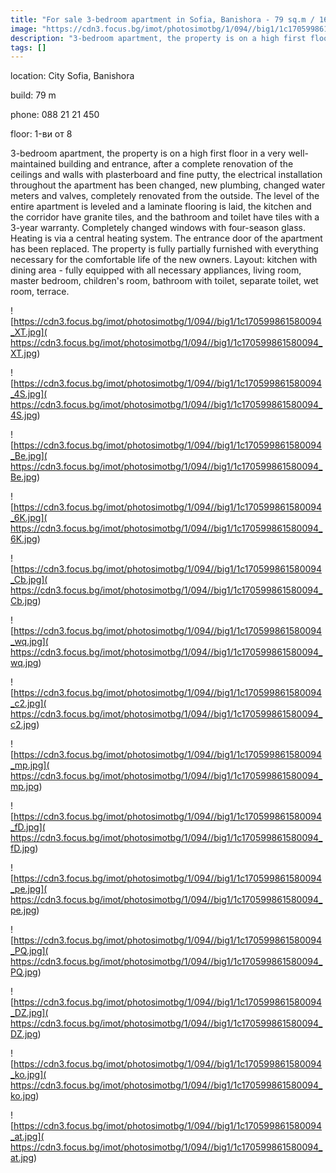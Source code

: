 ```yaml
---
title: "For sale 3-bedroom apartment in Sofia, Banishora - 79 sq.m / 160,000 EUR :: imot.bg Advertisement"
image: "https://cdn3.focus.bg/imot/photosimotbg/1/094//big1/1c170599861580094_t9.jpg"
description: "3-bedroom apartment, the property is on a high first floor in a very well-maintained building and entrance, after a complete renovation of the ceilings and walls with plasterboard and fine putty, the electrical installation throughout the apartment has been changed, new plumbing, changed water meters and valves, completely renovated from the outside. The level of the entire apartment is leveled and a laminate flooring is laid, the kitchen and the corridor have granite tiles, and the bathroom and toilet have tiles with a 3-year warranty. Completely changed windows with four-season glass. Heating is via a central heating system. The entrance door of the apartment has been replaced. The property is fully partially furnished with everything necessary for the comfortable life of the new owners. Layout: kitchen with dining area - fully equipped with all necessary appliances, living room, master bedroom, children's room, bathroom with toilet, separate toilet, wet room, terrace."
tags: []
---
```


location: City Sofia, Banishora

build: 79 m

phone: 088 21 21 450

floor: 1-ви от 8

3-bedroom apartment, the property is on a high first floor in a very well-maintained building and entrance, after a complete renovation of the ceilings and walls with plasterboard and fine putty, the electrical installation throughout the apartment has been changed, new plumbing, changed water meters and valves, completely renovated from the outside. The level of the entire apartment is leveled and a laminate flooring is laid, the kitchen and the corridor have granite tiles, and the bathroom and toilet have tiles with a 3-year warranty. Completely changed windows with four-season glass. Heating is via a central heating system. The entrance door of the apartment has been replaced. The property is fully partially furnished with everything necessary for the comfortable life of the new owners. Layout: kitchen with dining area - fully equipped with all necessary appliances, living room, master bedroom, children's room, bathroom with toilet, separate toilet, wet room, terrace.


![https://cdn3.focus.bg/imot/photosimotbg/1/094//big1/1c170599861580094_XT.jpg]( https://cdn3.focus.bg/imot/photosimotbg/1/094//big1/1c170599861580094_XT.jpg)


![https://cdn3.focus.bg/imot/photosimotbg/1/094//big1/1c170599861580094_4S.jpg]( https://cdn3.focus.bg/imot/photosimotbg/1/094//big1/1c170599861580094_4S.jpg)


![https://cdn3.focus.bg/imot/photosimotbg/1/094//big1/1c170599861580094_Be.jpg]( https://cdn3.focus.bg/imot/photosimotbg/1/094//big1/1c170599861580094_Be.jpg)


![https://cdn3.focus.bg/imot/photosimotbg/1/094//big1/1c170599861580094_6K.jpg]( https://cdn3.focus.bg/imot/photosimotbg/1/094//big1/1c170599861580094_6K.jpg)


![https://cdn3.focus.bg/imot/photosimotbg/1/094//big1/1c170599861580094_Cb.jpg]( https://cdn3.focus.bg/imot/photosimotbg/1/094//big1/1c170599861580094_Cb.jpg)


![https://cdn3.focus.bg/imot/photosimotbg/1/094//big1/1c170599861580094_wq.jpg]( https://cdn3.focus.bg/imot/photosimotbg/1/094//big1/1c170599861580094_wq.jpg)


![https://cdn3.focus.bg/imot/photosimotbg/1/094//big1/1c170599861580094_c2.jpg]( https://cdn3.focus.bg/imot/photosimotbg/1/094//big1/1c170599861580094_c2.jpg)


![https://cdn3.focus.bg/imot/photosimotbg/1/094//big1/1c170599861580094_mp.jpg]( https://cdn3.focus.bg/imot/photosimotbg/1/094//big1/1c170599861580094_mp.jpg)


![https://cdn3.focus.bg/imot/photosimotbg/1/094//big1/1c170599861580094_fD.jpg]( https://cdn3.focus.bg/imot/photosimotbg/1/094//big1/1c170599861580094_fD.jpg)


![https://cdn3.focus.bg/imot/photosimotbg/1/094//big1/1c170599861580094_pe.jpg]( https://cdn3.focus.bg/imot/photosimotbg/1/094//big1/1c170599861580094_pe.jpg)


![https://cdn3.focus.bg/imot/photosimotbg/1/094//big1/1c170599861580094_PQ.jpg]( https://cdn3.focus.bg/imot/photosimotbg/1/094//big1/1c170599861580094_PQ.jpg)


![https://cdn3.focus.bg/imot/photosimotbg/1/094//big1/1c170599861580094_DZ.jpg]( https://cdn3.focus.bg/imot/photosimotbg/1/094//big1/1c170599861580094_DZ.jpg)


![https://cdn3.focus.bg/imot/photosimotbg/1/094//big1/1c170599861580094_ko.jpg]( https://cdn3.focus.bg/imot/photosimotbg/1/094//big1/1c170599861580094_ko.jpg)


![https://cdn3.focus.bg/imot/photosimotbg/1/094//big1/1c170599861580094_at.jpg]( https://cdn3.focus.bg/imot/photosimotbg/1/094//big1/1c170599861580094_at.jpg)


